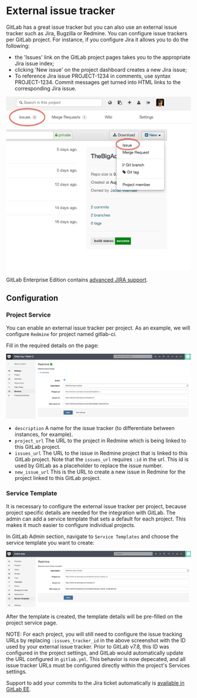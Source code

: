# External issue tracker

GitLab has a great issue tracker but you can also use an external issue tracker such as Jira, Bugzilla or Redmine. You can configure issue trackers per GitLab project. For instance, if you configure Jira it allows you to do the following:

- the 'Issues' link on the GitLab project pages takes you to the appropriate Jira issue index;
- clicking 'New issue' on the project dashboard creates a new Jira issue;
- To reference Jira issue PROJECT-1234 in comments, use syntax PROJECT-1234. Commit messages get turned into HTML links to the corresponding Jira issue.

![Jira screenshot](jira-integration-points.png)

GitLab Enterprise Edition contains [advanced JIRA support](http://doc.gitlab.com/ee/integration/jira.html).

## Configuration

### Project Service

You can enable an external issue tracker per project. As an example, we will configure `Redmine` for project named gitlab-ci.

Fill in the required details on the page:

![redmine configuration](redmine_configuration.png)

* `description` A name for the issue tracker (to differentiate between instances, for example).
* `project_url` The URL to the project in Redmine which is being linked to this GitLab project.
* `issues_url` The URL to the issue in Redmine project that is linked to this GitLab project. Note that the `issues_url` requires `:id` in the url. This id is used by GitLab as a placeholder to replace the issue number.
* `new_issue_url` This is the URL to create a new issue in Redmine for the project linked to this GitLab project.

### Service Template

It is necessary to configure the external issue tracker per project, because project specific details are needed for the integration with GitLab.
The admin can add a service template that sets a default for each project. This makes it much easier to configure individual projects.

In GitLab Admin section, navigate to `Service Templates` and choose the service template you want to create:

![redmine service template](redmine_service_template.png)

After the template is created, the template details will be pre-filled on the project service page.

NOTE: For each project, you will still need to configure the issue tracking URLs by replacing `:issues_tracker_id` in the above screenshot
with the ID used by your external issue tracker. Prior to GitLab v7.8, this ID was configured in the project settings, and GitLab would automatically
update the URL configured in `gitlab.yml`. This behavior is now depecated, and all issue tracker URLs must be configured directly
within the project's Services settings.

Support to add your commits to the Jira ticket automatically is [available in GitLab EE](http://doc.gitlab.com/ee/integration/jira.html).
